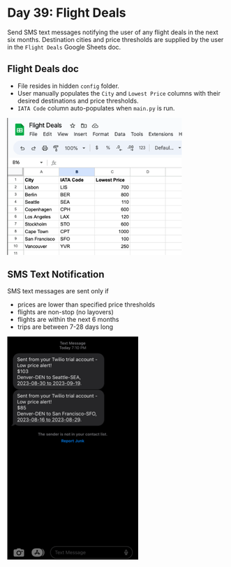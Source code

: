 # Day 39: Flight Deals

Send SMS text messages notifying the user of any flight deals in the next six months. Destination cities and price thresholds are supplied by the user in the `Flight Deals` Google Sheets doc.

## Flight Deals doc
- File resides in hidden `config` folder. 
- User manually populates the
`City` and `Lowest Price` columns with their desired destinations and price thresholds.
- `IATA Code` column auto-populates when `main.py` is run.

<img 
  src="https://github.com/marilynyi/100-days-of-code-python/blob/main/days-31-40/day-39/flight-deals/images/Flight_Deals.png"
  width="400">

## SMS Text Notification
SMS text messages are sent only if
- prices are lower than specified price thresholds
- flights are non-stop (no layovers)
- flights are within the next 6 months
- trips are between 7-28 days long

<img 
  src="https://github.com/marilynyi/100-days-of-code-python/blob/main/days-31-40/day-39/flight-deals/images/SMS_Test.PNG" 
  width="300">

